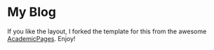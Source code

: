 My Blog 
=======
If you like the layout, I forked the template for this from the awesome [AcademicPages](https://github.com/academicpages/academicpages.github.io). Enjoy!
